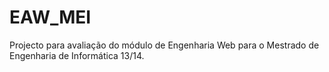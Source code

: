 EAW_MEI
=======

Projecto para avaliação do módulo de Engenharia Web para o Mestrado de Engenharia de Informática 13/14.
